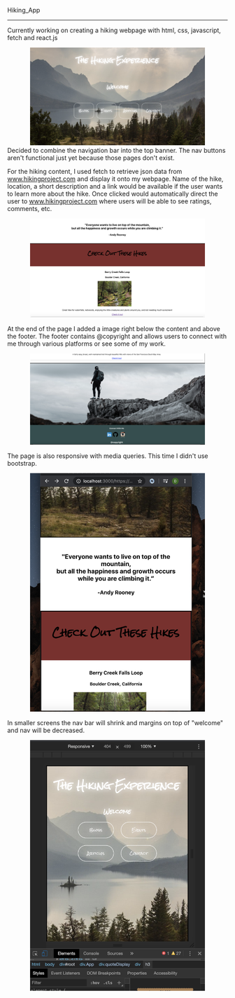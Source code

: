 Hiking_App

***************************************************

Currently working on creating a hiking webpage with html, css, javascript, fetch and react.js


<div align="center">
    <img src="src/images/readmeimg1.png" width="400px"</img> 
</div>
Decided to combine the navigation bar into the top banner. The nav buttons aren't functional just yet because
those pages don't exist. 

For the hiking content, I used fetch to retrieve json data from www.hikingproject.com and display it onto my webpage. 
Name of the hike, location, a short description and a link would be available if the user wants to learn more about the hike.
Once clicked would automatically direct the user to www.hikingproject.com where users will be able to see ratings, comments, etc.

<div align="center">
    <img src="src/images/readmeimgtwo.png" width="400px"</img> 
</div>

At the end of the page I added a image right below the content and above the footer. The footer contains 
@copyright and allows users to connect with me through various platforms or see some of my work.

<div align="center">
    <img src="src/images/readmeimg3.png" width="400px"</img> 
</div>

The page is also responsive with media queries. This time I didn't use bootstrap. 

<div align="center">
    <img src="src/images/readmeimg4.png" width="400px"</img> 
</div>

In smaller screens the nav bar will shrink and margins on top of "welcome" and nav will be decreased. 

<div align="center">
    <img src="src/images/readmeimg5.png" width="400px"</img> 
</div>

